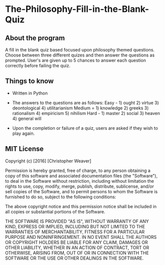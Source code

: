 # The-Philosophy-Fill-in-the-Blank-Quiz

## About the program

A fill in the blank quiz based focused upon philosophy themed questions. Choose between three different quizes 
and then answer the questions as prompted. User's are given up to 5 chances to answer each question correctly 
before failing the quiz. 

## Things to know

- Written in Python

- The answers to the questions are as follows:
Easy - 1) ought 2) virtue 3) deontological 4) utilitarianism
Medium = 1) knowledge 2) greeks 3) rationalism 4) empiricism 5) nihilism
Hard - 1) master 2) social 3) heaven 4) general will

- Upon the completion or failure of a quiz, users are asked if they wish to play again.


## MIT License

Copyright (c) [2016] [Christopher Weaver]

Permission is hereby granted, free of charge, to any person obtaining a copy
of this software and associated documentation files (the "Software"), to deal
in the Software without restriction, including without limitation the rights
to use, copy, modify, merge, publish, distribute, sublicense, and/or sell
copies of the Software, and to permit persons to whom the Software is
furnished to do so, subject to the following conditions:

The above copyright notice and this permission notice shall be included in all
copies or substantial portions of the Software.

THE SOFTWARE IS PROVIDED "AS IS", WITHOUT WARRANTY OF ANY KIND, EXPRESS OR
IMPLIED, INCLUDING BUT NOT LIMITED TO THE WARRANTIES OF MERCHANTABILITY,
FITNESS FOR A PARTICULAR PURPOSE AND NONINFRINGEMENT. IN NO EVENT SHALL THE
AUTHORS OR COPYRIGHT HOLDERS BE LIABLE FOR ANY CLAIM, DAMAGES OR OTHER
LIABILITY, WHETHER IN AN ACTION OF CONTRACT, TORT OR OTHERWISE, ARISING FROM,
OUT OF OR IN CONNECTION WITH THE SOFTWARE OR THE USE OR OTHER DEALINGS IN THE
SOFTWARE.
